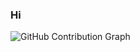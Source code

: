 ### Hi
![GitHub Contribution Graph](https://github-readme-activity-graph.vercel.app/graph?username=breeworks&theme=github)

